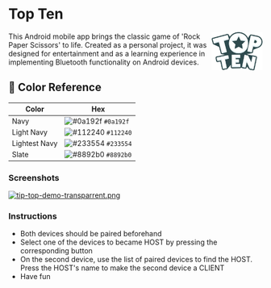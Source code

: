 # Top Ten
<div align="center" height="40px">

 <img align="right" alt="Logo" width="20%" src="./app/src/main/res/drawable/logo_top_ten_2.png"/>
 <p align="left">
   This Android mobile app brings the classic game of 'Rock Paper Scissors' to life. Created as a personal project, it was designed for entertainment and as a       learning experience in implementing Bluetooth functionality on Android devices.
 </p> 
</div>

## 🎨 Color Reference

| Color          | Hex                                                                |
| -------------- | ------------------------------------------------------------------ |
| Navy           | ![#0a192f](https://via.placeholder.com/10/0a192f?text=+) `#0a192f` |
| Light Navy     | ![#112240](https://via.placeholder.com/10/0a192f?text=+) `#112240` |
| Lightest Navy  | ![#233554](https://via.placeholder.com/10/303C55?text=+) `#233554` |
| Slate          | ![#8892b0](https://via.placeholder.com/10/8892b0?text=+) `#8892b0` |


### Screenshots

[![tip-top-demo-transparrent.png](https://i.postimg.cc/HkfY6WMV/tip-top-demo-transparrent.png)](https://postimg.cc/gxHbJWNW)

### Instructions

- Both devices should be paired beforehand
- Select one of the devices to became HOST by pressing the corresponding button 
- On the second device, use the list of paired devices to find the HOST. Press the HOST's name to make the second device a CLIENT
- Have fun
